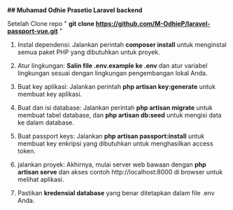 **## Muhamad Odhie Prasetio Laravel backend**

Setelah Clone repo " **git clone https://github.com/M-OdhieP/laravel-passport-vue.git** "

1. Instal dependensi: Jalankan perintah **composer install** untuk menginstal semua paket PHP yang dibutuhkan untuk proyek.

2. Atur lingkungan: **Salin file .env.example ke .env** dan atur variabel lingkungan sesuai dengan lingkungan pengembangan lokal Anda.

3. Buat key aplikasi: Jalankan perintah **php artisan key:generate** untuk membuat key aplikasi.

4. Buat dan isi database: Jalankan perintah **php artisan migrate** untuk membuat tabel database, dan **php artisan db:seed** untuk mengisi data ke dalam database.

5. Buat passport keys: Jalankan **php artisan passport:install** untuk membuat key enkripsi yang dibutuhkan untuk menghasilkan access token.

6. jalankan proyek: Akhirnya, mulai server web bawaan dengan **php artisan serve** dan akses contoh http://localhost:8000 di browser untuk melihat aplikasi.

7. Pastikan **kredensial database** yang benar ditetapkan dalam file .env Anda.
